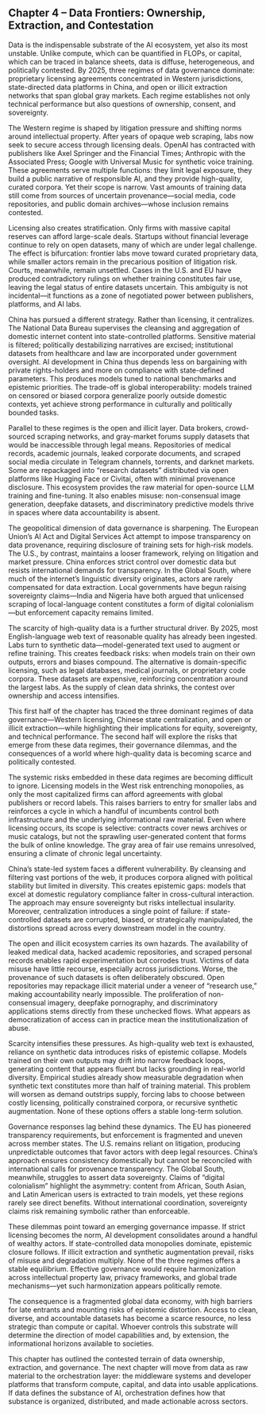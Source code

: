 ## Chapter 4 – Data Frontiers: Ownership, Extraction, and Contestation

Data is the indispensable substrate of the AI ecosystem, yet also its most unstable. Unlike compute, which can be quantified in FLOPs, or capital, which can be traced in balance sheets, data is diffuse, heterogeneous, and politically contested. By 2025, three regimes of data governance dominate: proprietary licensing agreements concentrated in Western jurisdictions, state-directed data platforms in China, and open or illicit extraction networks that span global gray markets. Each regime establishes not only technical performance but also questions of ownership, consent, and sovereignty.

The Western regime is shaped by litigation pressure and shifting norms around intellectual property. After years of opaque web scraping, labs now seek to secure access through licensing deals. OpenAI has contracted with publishers like Axel Springer and the Financial Times; Anthropic with the Associated Press; Google with Universal Music for synthetic voice training. These agreements serve multiple functions: they limit legal exposure, they build a public narrative of responsible AI, and they provide high-quality, curated corpora. Yet their scope is narrow. Vast amounts of training data still come from sources of uncertain provenance—social media, code repositories, and public domain archives—whose inclusion remains contested.

Licensing also creates stratification. Only firms with massive capital reserves can afford large-scale deals. Startups without financial leverage continue to rely on open datasets, many of which are under legal challenge. The effect is bifurcation: frontier labs move toward curated proprietary data, while smaller actors remain in the precarious position of litigation risk. Courts, meanwhile, remain unsettled. Cases in the U.S. and EU have produced contradictory rulings on whether training constitutes fair use, leaving the legal status of entire datasets uncertain. This ambiguity is not incidental—it functions as a zone of negotiated power between publishers, platforms, and AI labs.

China has pursued a different strategy. Rather than licensing, it centralizes. The National Data Bureau supervises the cleansing and aggregation of domestic internet content into state-controlled platforms. Sensitive material is filtered; politically destabilizing narratives are excised; institutional datasets from healthcare and law are incorporated under government oversight. AI development in China thus depends less on bargaining with private rights-holders and more on compliance with state-defined parameters. This produces models tuned to national benchmarks and epistemic priorities. The trade-off is global interoperability: models trained on censored or biased corpora generalize poorly outside domestic contexts, yet achieve strong performance in culturally and politically bounded tasks.

Parallel to these regimes is the open and illicit layer. Data brokers, crowd-sourced scraping networks, and gray-market forums supply datasets that would be inaccessible through legal means. Repositories of medical records, academic journals, leaked corporate documents, and scraped social media circulate in Telegram channels, torrents, and darknet markets. Some are repackaged into “research datasets” distributed via open platforms like Hugging Face or Civitai, often with minimal provenance disclosure. This ecosystem provides the raw material for open-source LLM training and fine-tuning. It also enables misuse: non-consensual image generation, deepfake datasets, and discriminatory predictive models thrive in spaces where data accountability is absent.

The geopolitical dimension of data governance is sharpening. The European Union’s AI Act and Digital Services Act attempt to impose transparency on data provenance, requiring disclosure of training sets for high-risk models. The U.S., by contrast, maintains a looser framework, relying on litigation and market pressure. China enforces strict control over domestic data but resists international demands for transparency. In the Global South, where much of the internet’s linguistic diversity originates, actors are rarely compensated for data extraction. Local governments have begun raising sovereignty claims—India and Nigeria have both argued that unlicensed scraping of local-language content constitutes a form of digital colonialism—but enforcement capacity remains limited.

The scarcity of high-quality data is a further structural driver. By 2025, most English-language web text of reasonable quality has already been ingested. Labs turn to synthetic data—model-generated text used to augment or refine training. This creates feedback risks: when models train on their own outputs, errors and biases compound. The alternative is domain-specific licensing, such as legal databases, medical journals, or proprietary code corpora. These datasets are expensive, reinforcing concentration around the largest labs. As the supply of clean data shrinks, the contest over ownership and access intensifies.

This first half of the chapter has traced the three dominant regimes of data governance—Western licensing, Chinese state centralization, and open or illicit extraction—while highlighting their implications for equity, sovereignty, and technical performance. The second half will explore the risks that emerge from these data regimes, their governance dilemmas, and the consequences of a world where high-quality data is becoming scarce and politically contested.

The systemic risks embedded in these data regimes are becoming difficult to ignore. Licensing models in the West risk entrenching monopolies, as only the most capitalized firms can afford agreements with global publishers or record labels. This raises barriers to entry for smaller labs and reinforces a cycle in which a handful of incumbents control both infrastructure and the underlying informational raw material. Even where licensing occurs, its scope is selective: contracts cover news archives or music catalogs, but not the sprawling user-generated content that forms the bulk of online knowledge. The gray area of fair use remains unresolved, ensuring a climate of chronic legal uncertainty.

China’s state-led system faces a different vulnerability. By cleansing and filtering vast portions of the web, it produces corpora aligned with political stability but limited in diversity. This creates epistemic gaps: models that excel at domestic regulatory compliance falter in cross-cultural interaction. The approach may ensure sovereignty but risks intellectual insularity. Moreover, centralization introduces a single point of failure: if state-controlled datasets are corrupted, biased, or strategically manipulated, the distortions spread across every downstream model in the country.

The open and illicit ecosystem carries its own hazards. The availability of leaked medical data, hacked academic repositories, and scraped personal records enables rapid experimentation but corrodes trust. Victims of data misuse have little recourse, especially across jurisdictions. Worse, the provenance of such datasets is often deliberately obscured. Open repositories may repackage illicit material under a veneer of “research use,” making accountability nearly impossible. The proliferation of non-consensual imagery, deepfake pornography, and discriminatory applications stems directly from these unchecked flows. What appears as democratization of access can in practice mean the institutionalization of abuse.

Scarcity intensifies these pressures. As high-quality web text is exhausted, reliance on synthetic data introduces risks of epistemic collapse. Models trained on their own outputs may drift into narrow feedback loops, generating content that appears fluent but lacks grounding in real-world diversity. Empirical studies already show measurable degradation when synthetic text constitutes more than half of training material. This problem will worsen as demand outstrips supply, forcing labs to choose between costly licensing, politically constrained corpora, or recursive synthetic augmentation. None of these options offers a stable long-term solution.

Governance responses lag behind these dynamics. The EU has pioneered transparency requirements, but enforcement is fragmented and uneven across member states. The U.S. remains reliant on litigation, producing unpredictable outcomes that favor actors with deep legal resources. China’s approach ensures consistency domestically but cannot be reconciled with international calls for provenance transparency. The Global South, meanwhile, struggles to assert data sovereignty. Claims of “digital colonialism” highlight the asymmetry: content from African, South Asian, and Latin American users is extracted to train models, yet these regions rarely see direct benefits. Without international coordination, sovereignty claims risk remaining symbolic rather than enforceable.

These dilemmas point toward an emerging governance impasse. If strict licensing becomes the norm, AI development consolidates around a handful of wealthy actors. If state-controlled data monopolies dominate, epistemic closure follows. If illicit extraction and synthetic augmentation prevail, risks of misuse and degradation multiply. None of the three regimes offers a stable equilibrium. Effective governance would require harmonization across intellectual property law, privacy frameworks, and global trade mechanisms—yet such harmonization appears politically remote.

The consequence is a fragmented global data economy, with high barriers for late entrants and mounting risks of epistemic distortion. Access to clean, diverse, and accountable datasets has become a scarce resource, no less strategic than compute or capital. Whoever controls this substrate will determine the direction of model capabilities and, by extension, the informational horizons available to societies.

This chapter has outlined the contested terrain of data ownership, extraction, and governance. The next chapter will move from data as raw material to the orchestration layer: the middleware systems and developer platforms that transform compute, capital, and data into usable applications. If data defines the substance of AI, orchestration defines how that substance is organized, distributed, and made actionable across sectors.

